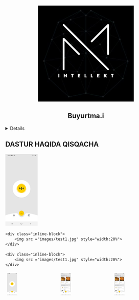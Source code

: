<div id="top"></div>
<!--
*** Thanks for checking out the Best-README-Template. If you have a suggestion
*** that would make this better, please fork the repo and create a pull request
*** or simply open an issue with the tag "enhancement".
*** Don't forget to give the project a star!
*** Thanks again! Now go create something AMAZING! :D
-->



<!-- PROJECT SHIELDS -->
<!--
*** I'm using markdown "reference style" links for readability.
*** Reference links are enclosed in brackets [ ] instead of parentheses ( ).
*** See the bottom of this document for the declaration of the reference variables
*** for contributors-url, forks-url, etc. This is an optional, concise syntax you may use.
*** https://www.markdownguide.org/basic-syntax/#reference-style-links
-->


<!-- PROJECT LOGO -->
<br />
<div align="center">
  <a href="https://github.com/github_username/repo_name">
    <img src="images/logo.jpg" alt="Logo" width="300" height="300">
  </a>

<h2 align="center">Buyurtma.i</h2>

</div>



<!-- TABLE OF CONTENTS -->
<details>

  <ol>
    <li>
      <a href="#about-the-project">DASTUR HAQIDA QISQACHA</a>
      <ul>
        <li><a href="#built-with">Built With</a></li>
      </ul>
    </li>
    <li>
      <a href="#getting-started">Getting Started</a>
      <ul>
        <li><a href="#prerequisites">Prerequisites</a></li>
        <li><a href="#installation">Installation</a></li>
      </ul>
    </li>
    <li><a href="#usage">Usage</a></li>
    <li><a href="#roadmap">Roadmap</a></li>
    <li><a href="#contributing">Contributing</a></li>
    <li><a href="#license">License</a></li>
    <li><a href="#contact">Contact</a></li>
    <li><a href="#acknowledgments">Acknowledgments</a></li>
  </ol>
</details>



<!-- ABOUT THE PROJECT -->
## DASTUR HAQIDA QISQACHA

<div>
  <div id="banner">
    <div class="inline-block">
        <img src ="images/test1.jpg" style="width:20%">
    </div>

    <div class="inline-block">
        <img src ="images/test1.jpg" style="width:20%">
    </div>

    <div class="inline-block">
        <img src ="images/test1.jpg" style="width:20%">
    </div>
</div>

<div class="row" style="display:flex">
  <div class="column" style = "flex: 33.33%;padding: 5px;">
    <img src="images/test1.jpg" alt="Snow" style="width:20%">
  </div>
  <div class="column" style = "flex: 33.33%;padding: 5px;">
    <img src="images/test2.jpg" alt="Forest" style="width:20%">
  </div>
  <div class="column" style = "flex: 33.33%;padding: 5px;">
    <img src="images/test3.jpg" alt="Mountains" style="width:20%">
  </div>
</div>

